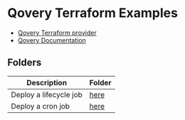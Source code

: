 # Qovery Terraform Examples
* [Qovery Terraform provider](https://registry.terraform.io/providers/Qovery/qovery/latest)
* [Qovery Documentation](https://hub.qovery.com)

## Folders

| Description                                                                                     | Folder                                                              |
|-------------------------------------------------------------------------------------------------|---------------------------------------------------------------------|
| Deploy a lifecycle job                                                                          | [here](/learn/deploy-a-lifecycle-job)                            |
| Deploy a cron job                                                                               | [here](/learn/deploy-a-cron-job)                                 |

